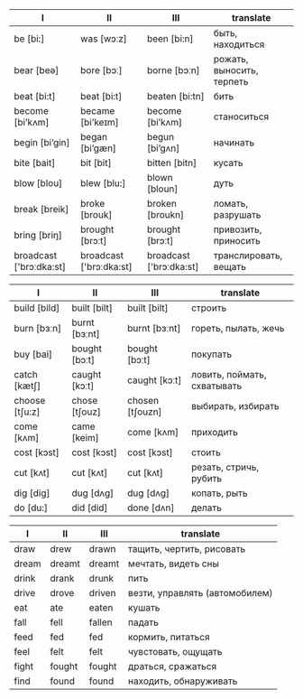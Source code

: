  I | II | III | translate
---|---|---|---
be [bi:] | was [wɔːz] | been [bi:n] | быть, находиться
bear [beə] | bore [bɔː] | borne [bɔːn]| рожать, выносить, терпеть
beat [bi:t] | beat [bi:t] | beaten [bi:tn] | бить
become [bi’kʌm] | became [bi’keɪm] | become [bi’kʌm] | станоситься
begin [bi’gin] | began [bi’gæn] | begun [bi’gʌn] | начинать
bite [bait] | bit [bit] | bitten [bitn] | кусать
blow [blou] | blew [blu:] | blown [bloun] | дуть
break [breik] | broke [brouk] | broken [broukn] | ломать, разрушать
bring [briŋ] | brought [brɔːt] |  brought [brɔːt] | привозить, приносить
broadcast ['brɔːdka:st] | broadcast ['brɔːdka:st] | broadcast ['brɔːdka:st] | транслировать, вещать

 I | II | III | translate
---|---|---|---
build [bild] | built [bilt] | built [bilt] | строить
burn [bɜːn] | burnt [bɜːnt] | burnt [bɜːnt] | гореть, пылать, жечь
buy [bai] | bought [bɔːt] | bought [bɔːt] | покупать
catch [kætʃ] | caught [kɔːt] | caught [kɔːt] | ловить, поймать, схватывать
choose [tʃu:z] | chose [tʃouz] | chosen [tʃouzn] | выбирать, избирать
come [kʌm] | came [keim] | come [kʌm] | приходить
cost [kɔst] | cost [kɔst] | cost [kɔst] | стоить
cut [kʌt] | cut [kʌt] | cut [kʌt] | резать, стричь, рубить
dig [dig] | dug [dʌg] | dug [dʌg] | копать, рыть
do [du:] | did [did] | done [dʌn] | делать



 I | II | III | translate
---|---|---|---
draw | drew | drawn | тащить, чертить, рисовать
dream | dreamt | dreamt | мечтать, видеть сны
drink | drank | drunk | пить
drive | drove | driven | везти, управлять (автомобилем)
eat | ate | eaten | кушать
fall | fell | fallen | падать
feed | fed | fed | кормить, питаться
feel | felt | felt | чувстовать, ощущать
fight | fought | fought | драться, сражаться
find | found | found | находить, обнаруживать


